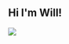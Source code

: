 ## Hi I'm Will!

<a href="https://www.linkedin.com/in/william-lines-dev/"><img src="https://img.shields.io/badge/LinkedIn-0077B5?style=for-the-badge&logo=linkedin&logoColor=white" />

